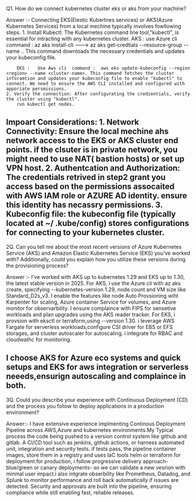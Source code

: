 Q1. How do we connect kubernetes cluster eks or aks from your machine?

Answer :- Connecting EKS(Elestic Kubertnes services) or AKS(Azure Kubernetes Services) from a local mechine typically involves fowllowing steps.
    1. Install Kubectl: The Kubernetes command line tool,"kubectl", is essential for intracting with any kubernetes cluster.
        AKS : use Azure cli command : az aks install-cli ---> az aks get-credtials --resource-group <resource-group-name> --name <cluster-name>.. This command downloads the necessary credentials and updates your kubeconfig file.

        EKS :   Use Aws cli  command :  aws eks update-kubeconfig --region <region> --name <cluster-name>. This command fetches the cluster inforamtion and updates your kubeconfig file to enable "kubectl" to connect. We need to ensure the AWS CLI installed and configured with apporiate persmissions.
    2. Verify the connection: After configurating the credientials, verify the cluster using "kubectl".
        run kubectl get nodes.
Impoart Considerations:
    1. Network Connectivity: Ensure the local mechine ahs network access to the EKS or AKS cluster end points. if the clsuter is in private network, you might need to use NAT( bastion hosts) or set up VPN host.
    2. Authentcation and Authorization: The credentials retrived in step2 grant you access based on the permissions assocaited with AWS IAM role or AZURE AD identity. ensure this identity has necassry permissions.
    3. Kubeconfig file:  the kubeconfig file (typically located at ~/ .kube/config) stores configurations for connecting to your kubernetes cluster.
-------------------------------------------------------------------------------------------------------------------------------

2Q. Can you tell me about the most recent versions of Azure Kubernetes Service (AKS) and Amazon Elastic Kubernetes Service (EKS) you’ve worked with? Additionally, could you explain how you utilize these versions during the provisioning process?

Answer :- I've worked with AKS up to kubernetes 1.29 and EKS up to 1.30, the latest stable version in 2025.
For AKS, i use the Azure cli with az aks create, specifying --kubernetes-version 1.29, node count and VM size like Standard_D2s_v3. I enable the features like node Auto Provsioning wiht Karpenter for scaling, Azure container Service for volumes, and Azure monitor for observarbility. I ensure complaince with FIPS for sensetive workloads and plan upgrades using the AKS reader tracker.
For EKS, i provsion with eksctl or terraform,using --version 1.30. i leverage AWS Fargate for serverless workloads,configure CSI driver for EBS or EFS storages, and cluster autoscaler for autoscaling. i integrate for RBAC and cloudwathc for monitoring.

I choose AKS for Azure eco systems and quick setups and EKS for aws integration or serverless neeeds,ensurign autoscaling and complaince in both.
-------------------------------------------------------------------------------------------------------------------------------

3Q. Could you describe your experience with Continuous Deployment (CD) and the process you follow to deploy applications in a production environment?

Answer:- I have extensive experience implmenting Continous Deployment Pipeline across AWS,Azure and kubernetes environments.My Typical process the code being pushed to a version control system like github and gitlab. A CI/CD tool such as jenkins, github actions, or harness automated unit, integration and security tests. if tests pass, the pipeline container images, store them in a registry and uses IaC tools helm or terraform for deployment.for production, i follow progressive delivery approach-blue/green or canary deployments- so we can validate a new vesrion with minmal user impact.i also intgrate obserbility like Prometheus, Datadog, and Splunk to monitor performance and roll back automatically if issues are detected. Security and approvals are built into the pipeline, ensuring compliance while still enabling fast, reliable releases.
